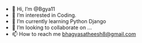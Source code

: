 - 👋 Hi, I’m @Bgya11
- 👀 I’m interested in Coding.
- 🌱 I’m currently learning Python Django
- 💞️ I’m looking to collaborate on ...
- 📫 How to reach me bhagyasatheesh8@gmail.com

<!---
Bgya11/Bgya11 is a ✨ special ✨ repository because its `README.md` (this file) appears on your GitHub profile.
You can click the Preview link to take a look at your changes.
--->
